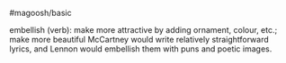 #magoosh/basic

embellish (verb): make more attractive by adding ornament, colour, etc.; make more beautiful 
McCartney would write relatively straightforward lyrics, and Lennon would embellish them with puns 
and poetic images. 
